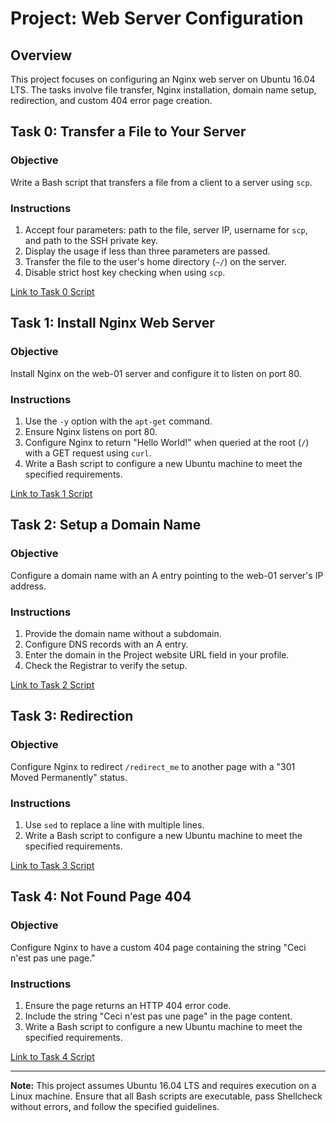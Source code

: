 # Project: Web Server Configuration

## Overview

This project focuses on configuring an Nginx web server on Ubuntu 16.04 LTS. The tasks involve file transfer, Nginx installation, domain name setup, redirection, and custom 404 error page creation.

## Task 0: Transfer a File to Your Server

### Objective
Write a Bash script that transfers a file from a client to a server using `scp`.

### Instructions
1. Accept four parameters: path to the file, server IP, username for `scp`, and path to the SSH private key.
2. Display the usage if less than three parameters are passed.
3. Transfer the file to the user's home directory (`~/`) on the server.
4. Disable strict host key checking when using `scp`.

[Link to Task 0 Script](0x0C-web_server/0-transfer_file)

## Task 1: Install Nginx Web Server

### Objective
Install Nginx on the web-01 server and configure it to listen on port 80.

### Instructions
1. Use the `-y` option with the `apt-get` command.
2. Ensure Nginx listens on port 80.
3. Configure Nginx to return "Hello World!" when queried at the root (`/`) with a GET request using `curl`.
4. Write a Bash script to configure a new Ubuntu machine to meet the specified requirements.

[Link to Task 1 Script](0x0C-web_server/1-install_nginx_web_server)

## Task 2: Setup a Domain Name

### Objective
Configure a domain name with an A entry pointing to the web-01 server's IP address.

### Instructions
1. Provide the domain name without a subdomain.
2. Configure DNS records with an A entry.
3. Enter the domain in the Project website URL field in your profile.
4. Check the Registrar to verify the setup.

[Link to Task 2 Script](0x0C-web_server/2-setup_a_domain_name)

## Task 3: Redirection

### Objective
Configure Nginx to redirect `/redirect_me` to another page with a "301 Moved Permanently" status.

### Instructions
1. Use `sed` to replace a line with multiple lines.
2. Write a Bash script to configure a new Ubuntu machine to meet the specified requirements.

[Link to Task 3 Script](0x0C-web_server/3-redirection)

## Task 4: Not Found Page 404

### Objective
Configure Nginx to have a custom 404 page containing the string "Ceci n'est pas une page."

### Instructions
1. Ensure the page returns an HTTP 404 error code.
2. Include the string "Ceci n'est pas une page" in the page content.
3. Write a Bash script to configure a new Ubuntu machine to meet the specified requirements.

[Link to Task 4 Script](0x0C-web_server/4-not_found_page_404)

---

**Note:** This project assumes Ubuntu 16.04 LTS and requires execution on a Linux machine. Ensure that all Bash scripts are executable, pass Shellcheck without errors, and follow the specified guidelines.
